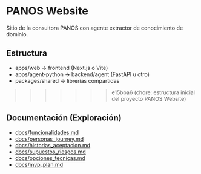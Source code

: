 # PANOS Website
Sitio de la consultora PANOS con agente extractor de conocimiento de dominio.

## Estructura
- apps/web → frontend (Next.js o Vite)
- apps/agent-python → backend/agent (FastAPI u otro)
- packages/shared → librerías compartidas
>>>>>>> e15bba6 (chore: estructura inicial del proyecto PANOS Website)

## Documentación (Exploración)
- [docs/funcionalidades.md](docs/funcionalidades.md)
- [docs/personas_journey.md](docs/personas_journey.md)
- [docs/historias_aceptacion.md](docs/historias_aceptacion.md)
- [docs/supuestos_riesgos.md](docs/supuestos_riesgos.md)
- [docs/opciones_tecnicas.md](docs/opciones_tecnicas.md)
- [docs/mvp_plan.md](docs/mvp_plan.md)
